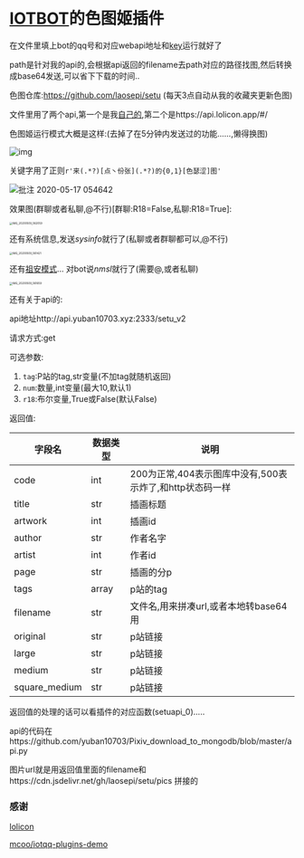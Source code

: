 # [IOTBOT](https://github.com/IOTQQ/IOTQQ)的色图姬插件

在文件里填上bot的qq号和对应webapi地址和[key](https://api.lolicon.app/)运行就好了

path是针对我的api的,会根据api返回的filename去path对应的路径找图,然后转换成base64发送,可以省下下载的时间..

色图仓库:https://github.com/laosepi/setu (每天3点自动从我的收藏夹更新色图)

文件里用了两个api,第一个是我[自己的](http://api.yuban10703.xyz:2333/setu),第二个是https://api.lolicon.app/#/

色图姬运行模式大概是这样:(去掉了在5分钟内发送过的功能......,懒得换图)

![img](https://cdn.jsdelivr.net/gh/yuban10703/BlogImgdata/img/20200509060759.png)

关键字用了正则`r'来(.*?)[点丶份张](.*?)的{0,1}[色瑟涩]图'`

![批注 2020-05-17 054642](https://cdn.jsdelivr.net/gh/yuban10703/BlogImgdata/img/20200517054656.png)

效果图(群聊或者私聊,@不行)[群聊:R18=False,私聊:R18=True]:

<img src="https://cdn.jsdelivr.net/gh/yuban10703/BlogImgdata/img/20200509062130.jpg" alt="IMG_20200509_062059" style="zoom: 33%;" />

还有系统信息,发送*sysinfo*就行了(私聊或者群聊都可以,@不行)

<img src="https://cdn.jsdelivr.net/gh/yuban10703/BlogImgdata/img/20200509061522.jpg" alt="IMG_20200509_061421" style="zoom: 33%;" />

还有[祖安模式](http://shadiao.app/)... 对bot说*nmsl*就行了(需要@,或者私聊)

<img src="https://cdn.jsdelivr.net/gh/yuban10703/BlogImgdata/img/20200509061742.jpg" alt="IMG_20200509_061659" style="zoom:33%;" />

还有关于api的:

api地址http://api.yuban10703.xyz:2333/setu_v2

请求方式:get

可选参数:

1. `tag`:P站的tag,str变量(不加tag就随机返回)
2. `num`:数量,int变量(最大10,默认1)
3. `r18`:布尔变量,True或False(默认False)

返回值:

| 字段名        | 数据类型 | 说明                                                     |
| ------------- | -------- | -------------------------------------------------------- |
| code          | int      | 200为正常,404表示图库中没有,500表示炸了,和http状态码一样 |
| title         | str      | 插画标题                                                 |
| artwork       | int      | 插画id                                                   |
| author        | str      | 作者名字                                                 |
| artist        | int      | 作者id                                                   |
| page          | str      | 插画的分p                                                |
| tags          | array    | p站的tag                                                 |
| filename      | str      | 文件名,用来拼凑url,或者本地转base64用                    |
| original      | str      | p站链接                                                  |
| large         | str      | p站链接                                                  |
| medium        | str      | p站链接                                                  |
| square_medium | str      | p站链接                                                  |

返回值的处理的话可以看插件的对应函数(setuapi_0).....

api的代码在https://github.com/yuban10703/Pixiv_download_to_mongodb/blob/master/api.py

图片url就是用返回值里面的filename和https://cdn.jsdelivr.net/gh/laosepi/setu/pics  拼接的

### 感谢

[lolicon](https://api.lolicon.app/#/setu)

[mcoo/iotqq-plugins-demo](https://github.com/mcoo/iotqq-plugins-demo)



